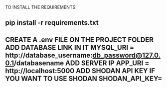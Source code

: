 TO INSTALL THE REQUIREMENTS:

pip install -r requirements.txt
--------------------------------------------------------
CREATE A .env FILE ON THE PROJECT FOLDER 
ADD DATABASE LINK IN IT
MYSQL_URI = http://database_username:db_password@127.0.0.1/databasename
ADD SERVER IP 
APP_URI = http://localhost:5000
ADD SHODAN API KEY IF YOU WANT TO USE SHODAN 
SHODAN_API_KEY= 
--------------------------------------------------------



